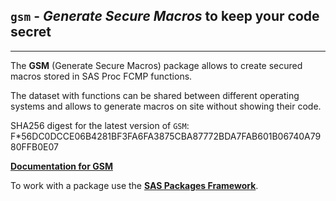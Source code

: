 ## `gsm` - *Generate Secure Macros* to keep your code secret

---

The **GSM** (Generate Secure Macros) package allows
to create secured macros stored in SAS Proc FCMP functions.

The dataset with functions can be shared between different operating systems
and allows to generate macros on site without showing their code.

SHA256 digest for the latest version of `GSM`: F*56DC0DCCE06B4281BF3FA6FA3875CBA87772BDA7FAB601B06740A7980FFB0E07

[**Documentation for GSM**](./gsm.md "Documentation for GSM")

To work with a package use the [**SAS Packages Framework**](https://github.com/yabwon/SAS_PACKAGES/blob/main/README.md "SPFinit").
